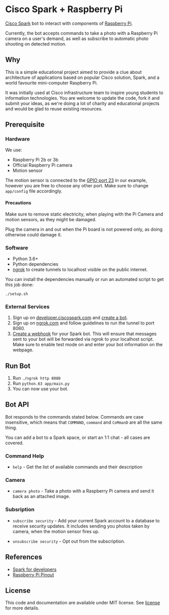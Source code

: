 # Cisco Spark + Raspberry Pi

[Cisco Spark](https://www.ciscospark.com) bot to interact with components of [Raspberry Pi](https://www.raspberrypi.org).

Currently, the bot accepts commands to take a photo with a Raspberry Pi camera on a user's demand, as well as subscribe to automatic photo shooting on detected motion.

## Why

This is a simple educational project aimed to provide a clue about architecture of applications based on popular Cisco solution, Spark, and a world favourite mini-computer Raspberry Pi.

It was initially used at Cisco infrastructure team to inspire young students to information technologies. You are welcome to update the code, fork it and submit your ideas, as we're doing a lot of charity and educational projects and would be glad to reuse existing resources.

## Prerequisite

### Hardware

We use:

* Raspberry Pi 2b or 3b
* Official Raspberry Pi camera
* Motion sensor

The motion sensor is connected to the [GPIO port 23](https://pinout.xyz/pinout/pin16_gpio23) in our example, however you are free to choose any other port. Make sure to change ```app/config``` file accordingly.

#### Precautions

Make sure to remove static electricity, when playing with the Pi Camera and motion sensors, as they might be damaged.

Plug the camera in and out when the Pi board is not powered only, as doing otherwise could damage it.

### Software

* Python 3.6+
* Python dependencies
* [ngrok](https://ngrok.com/download) to create tunnels to localhost visible on the public internet.

You can install the dependencies manually or run an automated script to get this job done:

```shell
./setup.sh
```

### External Services

1. Sign up on [developer.ciscospark.com](https://developer.ciscospark.com) and [create a bot](https://developer.ciscospark.com/add-bot.html).
2. Sign up on [ngrok.com](https://ngrok.com) and follow guidelines to run the tunnel to port 8080.
3. [Create a webhook](https://developer.ciscospark.com/endpoint-webhooks-post.html) for your Spark bot. This will ensure that messages sent to your bot will be forwarded via ngrok to your localhost script. Make sure to enable test mode on and enter your bot information on the webpage.

## Run Bot

1. Run ```./ngrok http 8080```
2. Run ```python.63 app/main.py```
3. You can now use your bot.

## Bot API

Bot responds to the commands stated below. Commands are case insensitive, which means that ```COMMAND```, ```command``` and ```CoMmanD``` are all the same thing. 

You can add a bot to a Spark space, or start an 1:1 chat - all cases are covered.

### Command Help

* ```help``` - Get the list of available commands and their description 

### Camera

* ```camera photo``` - Take a photo with a Raspberry Pi  camera and send it back as an attached image.

### Subsription

* ```subscribe security``` - Add your current Spark account to a database to receive security updates. It includes sending you photos taken by camera, when the motion sensor fires up.

* ```unsubscribe security``` - Opt out from the subscription.

## References

* [Spark for developers](https://developer.ciscospark.com)
* [Raspberry Pi Pinout](https://pinout.xyz)

## License

This code and documentation are available under MIT license. See [license](LICENSE) for more details.

